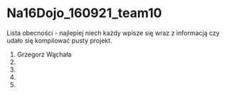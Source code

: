 # Na16Dojo_160921_team10

Lista obecności - najlepiej niech każdy wpisze się wraz z informacją czy udało się kompilować pusty projekt.
1. Grzegorz Wąchała
2.
3.
4.
5.
